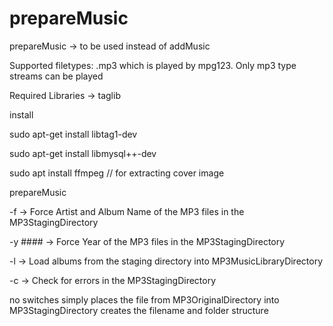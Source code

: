 # prepareMusic
prepareMusic -> to be used instead of addMusic

Supported filetypes:
.mp3 which is played by mpg123.  Only mp3 type streams can be played

Required Libraries -> taglib

install

sudo apt-get install libtag1-dev

sudo apt-get install libmysql++-dev

sudo apt install ffmpeg // for extracting cover image


prepareMusic

 -f -> Force Artist and Album Name of the MP3 files in the MP3StagingDirectory
 
 -y #### -> Force Year of the MP3 files in the MP3StagingDirectory
 
 -l -> Load albums from the staging directory into MP3MusicLibraryDirectory
 
 -c -> Check for errors in the MP3StagingDirectory
 
 no switches simply places the file from MP3OriginalDirectory into MP3StagingDirectory creates the filename and folder structure
 
	
